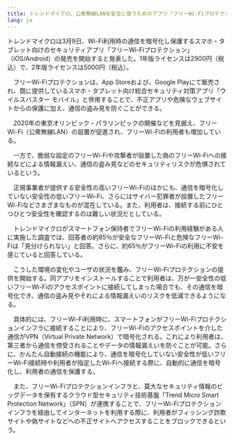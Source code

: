 ```yaml
---
title: トレンドマイクロ、公衆無線LANを安全に使うためのアプリ「フリーWi-Fiプロテクション」 （CNET Japan） - Yahoo!ニュース
lang: ja
---
```


トレンドマイクロは3月9日、Wi-Fi利用時の通信を暗号化し保護するスマホ・タブレット向けのセキュリティアプリ「フリーWi-Fiプロテクション」（iOS/Android）の発売を開始すると発表した。1年版ライセンスは2900円（税込）で、2年版ライセンスは5000円（税込）。

　フリーWi-Fiプロテクションは、App Storeおよび、Google Playにて販売され、既に提供しているスマホ・タブレット向け総合セキュリティ対策アプリ「ウイルスバスター モバイル」と併用することで、不正アプリや危険なウェブサイトからの保護に加え、通信の盗み見を防ぐことができる。

　2020年の東京オリンピック・パラリンピックの開催などを見据え、フリーWi-Fi（公衆無線LAN）の設置が促進され、フリーWi-Fiの利用者も増加している。

　一方で、脆弱な設定のフリーWi-Fiや攻撃者が設置した偽のフリーWi-Fiへの接続などによる情報漏えい、通信の盗み見などのセキュリティリスクが危惧されているという。

　正規事業者が提供する安全性の高いフリーWi-Fiのほかにも、通信を暗号化していない安全性の低いフリーWi-Fi、さらにはサイバー犯罪者が設置したフリーWi-Fiなどさまざまなものが混在している。また、利用者は、接続する前にひとつひとつ安全性を確認するのは難しい状況だとしている。

　トレンドマイクロがスマートフォン保持者でフリーWi-Fiの利用経験がある人に実施した調査では、回答者の約85％が安全なフリーWi-Fiと危険なフリーWi-Fiは「見分けられない」と回答。さらに、約65％がフリーWi-Fiの利用に不安を感じていると回答している。

　こうした環境の変化やユーザの状況を鑑み、フリーWi-Fiプロテクションの提供を開始する。同アプリをインストールすることで利用者は、万が一安全性の低いフリーWi-Fiのアクセスポイントに接続してしまった場合でも、その通信を暗号化でき、通信の盗み見やそれによる情報漏えいのリスクを低減できるようになる。

　具体的には、フリーWi-Fi利用時に、スマートフォンがフリーWi-Fiプロテクションインフラに接続することにより、フリーWi-Fiのアクセスポイントを介した通信がVPN（Virtual Private Network）で暗号化される。これにより利用者は、第三者から通信を傍受されることやデータの情報漏えいを防ぐことが可能。さらに、かんたん自動接続の機能により、通信を暗号化していない安全性が低いフリーWi-Fi接続時や利用者が指定したWi-Fiへ接続する際に、自動的に通信を暗号化し、利用者の通信を保護する。

　また、フリーWi-Fiプロテクションインフラと、莫大なセキュリティ情報のビッグデータを保有するクラウド型セキュリティ技術基盤「Trend Micro Smart Protection Network」（SPN）が連携することで、フリーWi-Fiプロテクションインフラを経由してインターネットを利用する際に、利用者がフィッシング詐欺サイトや偽サイトなどへの不正サイトへアクセスすることをブロックできるという。
